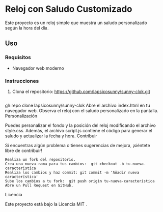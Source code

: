 # Reloj con Saludo Customizado

Este proyecto es un reloj simple que muestra un saludo personalizado según la hora del día.

## Uso

### Requisitos
- Navegador web moderno

### Instrucciones

1. Clona el repositorio:
https://github.com/lapsicosunny/sunny-clok.git
   ```bash
gh repo clone lapsicosunny/sunny-clok
Abre el archivo  index.html en tu navegador web. 
Observa el reloj con el saludo personalizado en la pantalla. 
Personalización 

Puedes personalizar el fondo y la posición del reloj modificando el archivo  style.css. Además, el archivo  script.js contiene el código para generar el saludo y actualizar la fecha y hora. 
Contribuir 

Si encuentras algún problema o tienes sugerencias de mejora, ¡siéntete libre de contribuir! 

    Realiza un fork del repositorio. 
    Crea una nueva rama para tus cambios:  git checkout -b tu-nueva-caracteristica
    Realiza los cambios y haz commit: git commit -m 'Añadir nueva característica'
    Sube los cambios a tu fork:  git push origin tu-nueva-caracteristica
    Abre un Pull Request en GitHub. 

Licencia 

Este proyecto está bajo la Licencia  MIT . 

